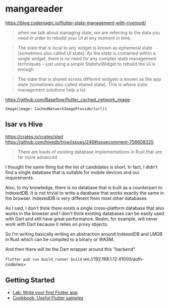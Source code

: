 # mangareader

https://blog.codemagic.io/flutter-state-management-with-riverpod/

> when we talk about managing state, we are referring to the data you need in order to rebuild your UI at any moment in time. 

> The state that is local to any widget is known as ephemeral state (sometimes also called UI state). As the state is contained within a single widget, there is no need for any complex state management techniques – just using a simple StatefulWidget to rebuild the UI is enough.

> The state that is shared across different widgets is known as the app state (sometimes also called shared state). This is where state management solutions help a lot.


https://github.com/Baseflow/flutter_cached_network_image

`Image(image: CachedNetworkImageProvider(url))`


## Isar vs Hive

https://crates.io/crates/sled
https://github.com/hivedb/hive/issues/246#issuecomment-756608325

> There are loads of existing database implementations in Rust that are far more advanced

I thought the same thing but the list of candidates is short. In fact, I didn't find a single database that is suitable for mobile devices and our requirements.

Also, to my knowledge, there is no database that is built as a counterpart to IndexedDB. It is not trivial to write a database that works exactly the same in the browser. IndexedDB is very different from most other databases.

As I said, I don't think there exists a single cross-platform database that also works in the browser and I don't think existing databases can be easily used with Dart and still have great performance. Realm, for example, will never work with Dart because it relies on proxy objects.

So I'm writing basically writing an abstraction around IndexedDB and LMDB in Rust which can be compiled to a binary or WASM.

And then there will be the Dart wrapper around this "backend".

`flutter pub run build_runner build`
ws://192.168.1.12:41000/auth-code/ws=

## Getting Started

- [Lab: Write your first Flutter app](https://flutter.dev/docs/get-started/codelab)
- [Cookbook: Useful Flutter samples](https://flutter.dev/docs/cookbook)
